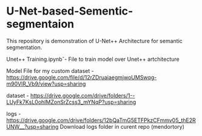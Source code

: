 # U-Net-based-Sementic-segmentaion
This repository is demonstration of U-Net++ Architecture for semantic segmentation.

Unet++ Training.ipynbˇ- File to train model over Unet++ artchitecture

Model File for my custom dataset - https://drive.google.com/file/d/12rZDruaiaegmjwoUMSwqg-m90VlR_Vb9/view?usp=sharing

dataset - https://drive.google.com/drive/folders/1--LUyFk7KsL0ohIMZonSrZcss3_mYNqP?usp=sharing

logs - https://drive.google.com/drive/folders/12bQaTmG5ETFPkzCFmmv05_thE2RUNW__?usp=sharing 
Download logs folder in curent repo (mendortory)
